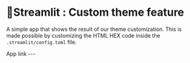 # 🎈Streamlit : Custom theme feature
A simple app that shows the result of our theme customization. This is made possible by customizing the HTML HEX code inside the `.streamlit/config.toml` file.

App link --- <!--[![Streamlit App](https://static.streamlit.io/badges/streamlit_badge_black_white.svg)]()-->
